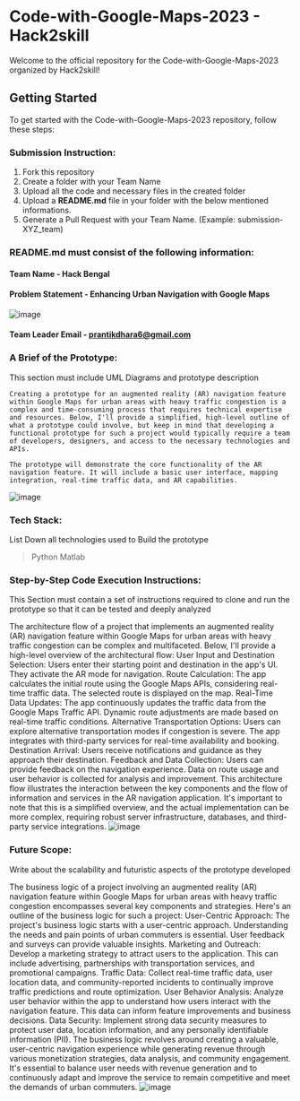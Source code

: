 # Code-with-Google-Maps-2023 - Hack2skill

Welcome to the official repository for the Code-with-Google-Maps-2023 organized by Hack2skill!

## Getting Started

To get started with the Code-with-Google-Maps-2023 repository, follow these steps:

### Submission Instruction:
  1. Fork this repository
  2. Create a folder with your Team Name
  3. Upload all the code and necessary files in the created folder
  4. Upload a **README.md** file in your folder with the below mentioned informations.
  5. Generate a Pull Request with your Team Name. (Example: submission-XYZ_team)

### README.md must consist of the following information:

#### Team Name - Hack Bengal
#### Problem Statement - Enhancing Urban Navigation with Google Maps
![image](https://github.com/prantikdhara/Hack-Bengal/assets/110291944/6e34d72a-7bd5-48e2-86a2-b4d8546e1f94)

#### Team Leader Email - prantikdhara6@gmail.com

### A Brief of the Prototype:
  This section must include UML Diagrams and prototype description

  	Creating a prototype for an augmented reality (AR) navigation feature within Google Maps for urban areas with heavy traffic congestion is a complex and time-consuming process that requires technical expertise and resources. Below, I'll provide a simplified, high-level outline of what a prototype could involve, but keep in mind that developing a functional prototype for such a project would typically require a team of developers, designers, and access to the necessary technologies and APIs.

	The prototype will demonstrate the core functionality of the AR navigation feature. It will include a basic user interface, mapping integration, real-time traffic data, and AR capabilities.
![image](https://github.com/prantikdhara/Hack-Bengal/assets/110291944/b5d7cf2e-0460-49a4-865a-540b39e36256)

  
### Tech Stack: 
   List Down all technologies used to Build the prototype

   > Python
   > Matlab 
   
### Step-by-Step Code Execution Instructions:
  This Section must contain a set of instructions required to clone and run the prototype so that it can be tested and deeply analyzed

  The architecture flow of a project that implements an augmented reality (AR) navigation feature within Google Maps for urban areas with heavy traffic congestion can be complex and multifaceted. Below, I'll provide a high-level overview of the architectural flow:
User Input and Destination Selection: Users enter their starting point and destination in the app's UI. They activate the AR mode for navigation.
Route Calculation: The app calculates the initial route using the Google Maps APIs, considering real-time traffic data. The selected route is displayed on the map.
Real-Time Data Updates: The app continuously updates the traffic data from the Google Maps Traffic API. Dynamic route adjustments are made based on real-time traffic conditions.
Alternative Transportation Options: Users can explore alternative transportation modes if congestion is severe. The app integrates with third-party services for real-time availability and booking.
Destination Arrival: Users receive notifications and guidance as they approach their destination.
Feedback and Data Collection: Users can provide feedback on the navigation experience. Data on route usage and user behavior is collected for analysis and improvement.
	This architecture flow illustrates the interaction between the key components and the flow of information and services in the AR navigation application. It's important to note that this is a simplified overview, and the actual implementation can be more complex, requiring robust server infrastructure, databases, and third-party service integrations.
![image](https://github.com/prantikdhara/Hack-Bengal/assets/110291944/08a5dc9d-de19-4077-88e0-6e87627c5d2a)

  
### Future Scope:
   Write about the scalability and futuristic aspects of the prototype developed

   The business logic of a project involving an augmented reality (AR) navigation feature within Google Maps for urban areas with heavy traffic congestion encompasses several key components and strategies. Here's an outline of the business logic for such a project:
User-Centric Approach: The project's business logic starts with a user-centric approach. Understanding the needs and pain points of urban commuters is essential. User feedback and surveys can provide valuable insights.
Marketing and Outreach: Develop a marketing strategy to attract users to the application. This can include advertising, partnerships with transportation services, and promotional campaigns.
Traffic Data: Collect real-time traffic data, user location data, and community-reported incidents to continually improve traffic predictions and route optimization.
User Behavior Analysis: Analyze user behavior within the app to understand how users interact with the navigation feature. This data can inform feature improvements and business decisions.
Data Security: Implement strong data security measures to protect user data, location information, and any personally identifiable information (PII).
	The business logic revolves around creating a valuable, user-centric navigation experience while generating revenue through various monetization strategies, data analysis, and community engagement. It's essential to balance user needs with revenue generation and to continuously adapt and improve the service to remain competitive and meet the demands of urban commuters.
![image](https://github.com/prantikdhara/Hack-Bengal/assets/110291944/91fc4c46-595b-421e-94a4-5eae0e04f23e)

